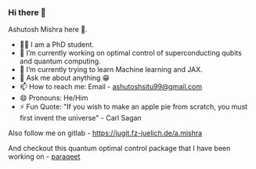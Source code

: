 ### Hi there 👋
Ashutosh Mishra here 🖖.
- 🧑‍🎓 I am a PhD student. 
- 🔭 I’m currently working on optimal control of superconducting qubits and quantum computing.
- 🌱 I’m currently trying to learn Machine learning and JAX.  
- 💬 Ask me about anything 😁
- 📫 How to reach me: Email - ashutoshsitu99@gmail.com
- 😄 Pronouns: He/Him
- ⚡ Fun Quote: "If you wish to make an apple pie from scratch, you must first invent the universe" - Carl Sagan 

Also follow me on gitlab - https://jugit.fz-juelich.de/a.mishra


And checkout this quantum optimal control package that I have been working on - [paraqeet](https://jugit.fz-juelich.de/pgi-12-external/qfc/paraqeet)



<!--
**Ashutosh-Mishra2/Ashutosh-Mishra2** is a ✨ _special_ ✨ repository because its `README.md` (this file) appears on your GitHub profile.

Here are some ideas to get you started:

- 🔭 I’m currently working on ...
- 🌱 I’m currently learning ...
- 👯 I’m looking to collaborate on ...
- 🤔 I’m looking for help with ...
- 💬 Ask me about ...
- 📫 How to reach me: ...
- 😄 Pronouns: ...
- ⚡ Fun fact: ...
-->
